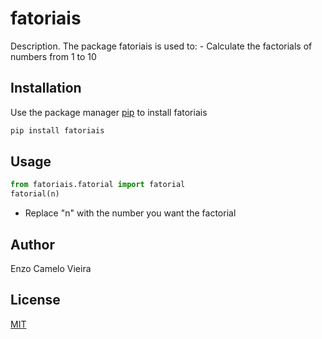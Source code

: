 # fatoriais

Description. 
The package fatoriais is used to:
	- Calculate the factorials of numbers from 1 to 10

## Installation

Use the package manager [pip](https://pip.pypa.io/en/stable/) to install fatoriais

```bash
pip install fatoriais
```

## Usage

```python
from fatoriais.fatorial import fatorial
fatorial(n)
```
- Replace "n" with the number you want the factorial

## Author
Enzo Camelo Vieira

## License
[MIT](https://choosealicense.com/licenses/mit/)